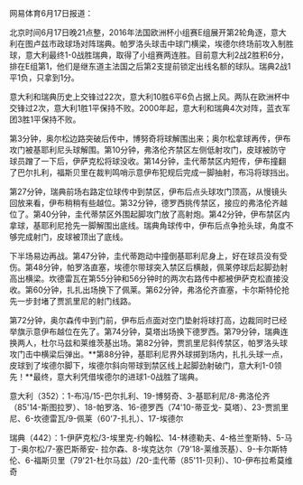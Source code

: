 网易体育6月17日报道：

北京时间6月17日晚21点整，2016年法国欧洲杯小组赛E组展开第2轮角逐，意大利在图卢兹市政球场对阵瑞典。帕罗洛头球击中球门横梁，埃德尔终场前攻入制胜球，意大利最终1-0战胜瑞典，取得了小组赛两连胜。目前意大利2战2胜积6分，排在E组第1，他们是继东道主法国之后第2支提前锁定出线名额的球队。瑞典2战1平1负，只拿到1分。

意大利和瑞典历史上交锋过22次，意大利10胜6平6负占据上风。两队在欧洲杯中交锋过2次，意大利1胜1平保持不败。2000年起，意大利和瑞典4次对阵，蓝衣军团3胜1平保持不败。

第3分钟，奥尔松边路突破后传中，博努奇将球解围出来；奥尔松拿球再传，伊布攻门被基耶利尼头球解围。第10分钟，弗洛伦齐禁区左侧低射攻门，皮球被防守球员蹭了一下后，伊萨克松将球没收。第14分钟，圭代蒂禁区内短传，伊布撞翻了巴尔扎利，福斯贝里在裁判鸣哨示意伊布犯规后完成一脚抽射，布冯将球挡出。

第27分钟，瑞典前场右路定位球传中到禁区，伊布后点头球攻门顶高，从慢镜头回放来看，伊布稍稍有些越位。第32分钟，德罗西挑传禁区，接应的弗洛伦齐越位了。第40分钟，圭代蒂禁区外围起脚攻门放了高射炮。第42分钟，伊布禁区内拿球，基耶利尼抢先一脚解围出底线。瑞典角球传中，伊布后点争抢头球，角度不够完成射门，皮球被顶出了底线。

下半场易边再战。第47分钟，圭代蒂跑动中撞倒基耶利尼身上，好在球员没有受伤。第48分钟，帕罗洛直塞，埃德尔带球突入禁区后横敲，佩莱停球后起脚劲射高出横梁。坎德雷瓦在第55分钟和56分钟时的两次右路传中都被伊萨克松直接没收。第60分钟，扎扎出场换下了佩莱。第62分钟，弗洛伦齐直塞，卡尔斯特伦抢先一步封堵了贾凯里尼的射门线路。

第72分钟，奥尔森传中到门前，伊布后点面对空门垫射将球打高，边裁同时已经举旗示意伊布越位在先了。第74分钟，莫塔出场换下德罗西。第79分钟，瑞典连换两人，杜尔马兹和莱维茨基出场。第82分钟，贾凯里尼斜传禁区，帕罗洛头球攻门击中横梁后弹出。**第88分钟，基耶利尼界外球掷到场内，扎扎头球一点，皮球到了埃德尔脚下，埃德尔斜向带球到禁区线上起脚劲射破门，意大利1-0领先！**最终，意大利凭借埃德尔的进球1-0战胜了瑞典。

意大利（352）：1-布冯/15-巴尔扎利、19-博努奇、3-基耶利尼/8-弗洛伦齐（85'14-斯图拉罗）、18-帕罗洛、16-德罗西（74'10-蒂亚戈-
莫塔）、23-贾凯里尼、6-坎德雷瓦/9-佩莱（60'7-扎扎）、17-埃德尔

瑞典（442）：1-伊萨克松/3-埃里克-约翰松、14-林德勒夫、4-格兰奎斯特、5-马丁-奥尔松/7-塞巴斯蒂安-
拉尔森、8-埃克达尔（79'18-莱维茨基）、9-卡尔斯特伦、6-福斯贝里（79'21-杜尔马兹）/20-圭代蒂（85'11-贝利）、10-伊布拉希莫维奇

